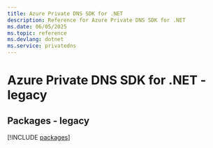 ```yaml
---
title: Azure Private DNS SDK for .NET
description: Reference for Azure Private DNS SDK for .NET
ms.date: 06/05/2025
ms.topic: reference
ms.devlang: dotnet
ms.service: privatedns
---
```

# Azure Private DNS SDK for .NET - legacy
## Packages - legacy
[!INCLUDE [packages](private-dns-index.md)]